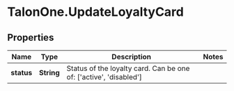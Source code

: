 # TalonOne.UpdateLoyaltyCard

## Properties

Name | Type | Description | Notes
------------ | ------------- | ------------- | -------------
**status** | **String** | Status of the loyalty card. Can be one of: [&#39;active&#39;, &#39;disabled&#39;]  | 



